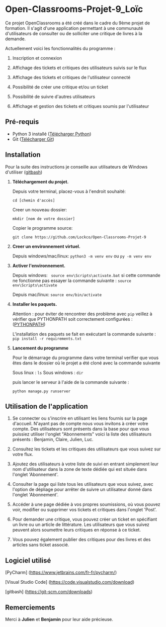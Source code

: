 # Open-Classrooms-Projet-9_Loïc

Ce projet OpenClassrooms a été créé dans le cadre du 9ème projet de formation. Il s'agit d'une application permettant à une communauté d'utilisateurs de consulter ou de solliciter une critique de livres à la demande.

Actuellement voici les fonctionnalités du programme : 

1. Inscription et connexion

2. Affichage des tickets et critiques des utilisateurs suivis sur le flux

3. Affichage des tickets et critiques de l'utilisateur connecté

4. Possibilité de créer une critique et/ou un ticket

5. Possibilité de suivre d'autres utilisateurs

6. Affichage et gestion des tickets et critiques soumis par l'utilisateur

## Pré-requis 

* Python 3 installé ([Télécharger Python](https://www.python.org/downloads/))
* Git ([Télécharger Git](https://github.com/))

## Installation

Pour la suite des instructions je conseille aux utilisateurs de Windows d'utiliser ([gitbash](https://git-scm.com/downloads))

1. **Téléchargement du projet.**


    Depuis votre terminal, placez-vous à l'endroit souhaité:
    
    ```cd [chemin d'accès]```  
    
    Creer un nouveau dossier:
    
    ```mkdir [nom de votre dossier]```

    Copier le programme source:

    ```git clone https://github.com/Lockco/Open-Classrooms-Projet-9```
    
2. **Creer un environnement virtuel.**

    Depuis windows/mac/linux: ```python3 -m venv env``` ou ```py -m venv env```
    
3. **Activer l'environnement.**
    
    Depuis windows: ``` source env\Scripts\activate.bat``` si cette commande ne fonctionne pas essayer la commande suivante : ```source env\Scripts\activate```
    
    Depuis mac/linux: ```source env/bin/activate```

4. **Installer les paquets.**

    Attention : pour éviter de rencontrer des problème avec ```pip``` veillez à vérifier que PYTHONPATH soit correctement configurées : 
    ([PYTHONPATH](https://datatofish.com/add-python-to-windows-path/))
    
    L'installation des paquets se fait en exécutant la commande suivante : ```pip install -r requirements.txt```
    
5. **Lancement du programme**

    Pour le démarrage du programme dans votre terminal verifier que vous êtes dans le dossier 
    où le projet a été cloné avec la commande suivante

    Sous linux : ```ls``` 
    Sous windows : ```dir```
    
    
    puis lancer le serveur à l'aide de la commande suivante :

    ```python manage.py runserver```

## Utilisation de l'application

1. Se connecter ou s'inscrire en utilisant les liens fournis sur la page d'accueil. N'ayant pas de compte nous vous invitons à créer votre compte. Des utilisateurs sont présents dans la base pour que vous puissiez utiliser l'onglet "Abonnements" voici la liste des utilisateurs présents : Benjamin, Claire, Julien, Luc. 

2. Consultez les tickets et les critiques des utilisateurs que vous suivez sur votre flux.

3. Ajoutez des utilisateurs à votre liste de suivi en entrant simplement leur nom d'utilisateur dans la zone de texte dédiée qui est située dans l'onglet 'Abonnement'.

4. Consulter la page qui liste tous les utilisateurs que vous suivez, avec l'option de dépliage pour arrêter de suivre un utilisateur donné dans l'onglet 'Abonnement'.

5. Accéder à une page dédiée à vos propres soumissions, où vous pouvez voir, modifier ou supprimer vos tickets et critiques dans l'onglet 'Post'.

6. Pour demander une critique, vous pouvez créer un ticket en spécifiant un livre ou un article de littérature. Les utilisateurs que vous suivez peuvent alors soumettre leurs critiques en réponse à ce ticket.

7. Vous pouvez également publier des critiques pour des livres et des articles sans ticket associé.

## Logiciel utilisé
[PyCharm] (https://www.jetbrains.com/fr-fr/pycharm/)

[Visual Studio Code] (https://code.visualstudio.com/download)

[gitbash] (https://git-scm.com/downloads)

## Remerciements

Merci à **Julien** et **Benjamin** pour leur aide précieuse.
